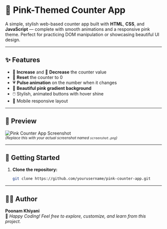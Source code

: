 # 💖 Pink-Themed Counter App

A simple, stylish web-based counter app built with **HTML**, **CSS**, and **JavaScript** — complete with smooth animations and a responsive pink theme. Perfect for practicing DOM manipulation or showcasing beautiful UI design.

---

## ✨ Features

- 🔼 **Increase** and 🔽 **Decrease** the counter value
- 🔁 **Reset** the counter to 0
- 💗 **Pulse animation** on the number when it changes
- 🎨 **Beautiful pink gradient background**
- 🖱️ Stylish, animated buttons with hover shine
- 📱 Mobile responsive layout

---

## 📸 Preview

![Pink Counter App Screenshot](screenshot.png)  
<sub>*(Replace this with your actual screenshot named `screenshot.png`)*</sub>

---

## 🚀 Getting Started

1. **Clone the repository:**
   ```bash
   git clone https://github.com/yourusername/pink-counter-app.git

---

## 👩‍💻 Author

**Poonam Khiyani**  
💌 *Happy Coding! Feel free to explore, customize, and learn from this project.*
